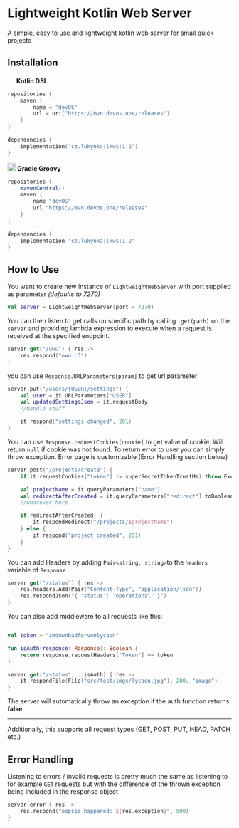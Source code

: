 # Lightweight Kotlin Web Server

A simple, easy to use and lightweight kotlin web server for small quick projects

## Installation

<img src="https://cdn.worldvectorlogo.com/logos/kotlin-2.svg" width="16px"></img>
**Kotlin DSL**
```kotlin
repositories {
    maven {
        name = "devOS"
        url = uri("https://mvn.devos.one/releases")
    }
}

dependencies {
    implementation("cz.lukynka:lkws:1.2")
}
```
<img src="https://github.com/LukynkaCZE/PrettyLog/assets/48604271/3293feca-7395-4100-8b61-257ba40dbe3c" width="18px"></img>
**Gradle Groovy**
```groovy
repositories {
    mavenCentral()
    maven {
        name "devOS"
        url "https://mvn.devos.one/releases"
    }
}

dependencies {
    implementation 'cz.lukynka:lkws:1.2'
}
```
## How to Use

You want to create new instance of `LightweightWebServer` with port supplied as parameter _(defaults to 7270)_

```kotlin
val server = LightweightWebServer(port = 7270)
```

You can then listen to get calls on specific path by calling `.get(path)` on the `server` and providing lambda expression to execute when a request is received at the specified endpoint.

```kotlin
server.get("/uwu") { res ->
    res.respond("owo :3")
}
```

you can use `Response.URLParameters[param]` to get url parameter

```kotlin
server.put("/users/{USER}/settings") {
    val user = it.URLParameters["USER"]
    val updatedSettingsJson = it.requestBody
    //handle stuff

    it.respond("settings changed", 201)
}
```

You can use `Response.requestCookies[cookie]` to get value of cookie. Will return `null` if cookie was not found. To return error to user you can simply throw exception. Error page is customizable (Error Handling section below)

```kotlin
server.post("/projects/create") {
    if(it.requestCookies["token"] != superSecretTokenTrustMe) throw Exception("nuh uh, you are not logged in")

    val projectName = it.queryParameters["name"]
    val redirectAfterCreated = it.queryParameters["redirect"].toBoolean()
    //whatever here

    if(redirectAfterCreated) {
        it.respondRedirect("/projects/$projectName")
    } else {
        it.respond("project created", 201)
    }
}
```

You can add Headers by adding `Pair<string, string>`to the `headers` variable of `Response`

```kotlin
server.get("/status") { res ->
    res.headers.Add(Pair("Content-Type", "application/json"))
    res.respondJson("{ 'status': 'operational' }")
}
```

You can also add middleware to all requests like this:

```kotlin

val token = "imdownbadforvonlycaon"

fun isAuth(response: Response): Boolean {
    return response.requestHeaders["Token"] == token
}

server.get("/status", ::isAuth) { res ->
    it.respondFile(File("src/test/imgs/lycaon.jpg"), 200, "image")
}
```

The server will automatically throw an exception if the auth function returns **false**

---

Additionally, this supports all request types (GET, POST, PUT, HEAD, PATCH etc.)

## Error Handling

Listening to errors / invalid requests is pretty much the same as listening to for example `GET` requests but with the difference of the thrown exception being included in the response object

```kotlin
server.error { res ->
    res.respond("oopsie happened: ${res.exception}", 500)
}
```
